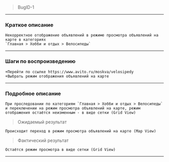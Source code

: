 >BugID-1
___
### Краткое описание
    Некорректное отображение объявлений в режиме просмотра объявлений на карте в категориях 
    `Главная > Хобби и отдых > Велосипеды`
___
### Шаги по воспроизведению
    +Перейти по ссылке https://www.avito.ru/moskva/velosipedy
    +Выбрать режим отображения объявлений на карте
___
### Подробное описание
    При проследовании по категориям `Главная > Хобби и отдых > Велосипеды` и переключении на режим просмотра объявлений на карте, режим отображения остаётся неизменным - в виде сетки (Grid View)

>Ожидаемый результат

    Происходит переход в режим просмотра объявлений на карте (Map View)

>Фактический результат

    Остаётся режим просмотра в виде сетки (Grid View)
___
        

